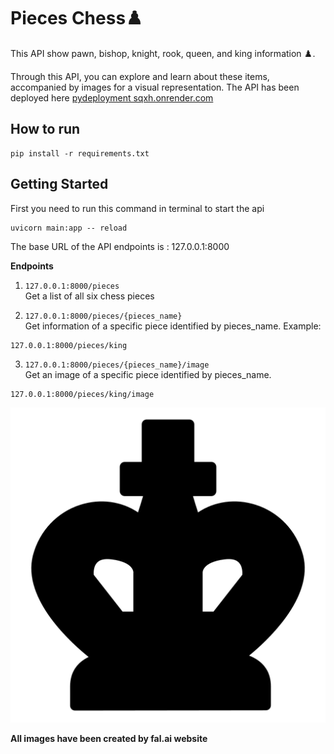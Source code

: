 # Pieces Chess♟️
This API show pawn, bishop, knight, rook, queen, and king information ♟️.

Through this API, you can explore and learn about these items, accompanied by images for a visual representation.
The API has been deployed here [pydeployment sqxh.onrender.com](https://pydeployment-sqxh.onrender.com/)

## How to run
```
pip install -r requirements.txt
```

## Getting Started
First you need to run this command in terminal to start the api
```
uvicorn main:app -- reload
```
The base URL of the API endpoints is : 127.0.0.1:8000

**Endpoints**

1) `127.0.0.1:8000/pieces`   
Get a list of all six chess pieces

2) `127.0.0.1:8000/pieces/{pieces_name}` <br>
Get information of a specific piece identified by pieces_name.
Example:
```
127.0.0.1:8000/pieces/king
```


3) `127.0.0.1:8000/pieces/{pieces_name}/image`<br>
Get an image of a specific piece identified by pieces_name.
```
127.0.0.1:8000/pieces/king/image
```
![king_pic](pics\king.png )


**All images have been created by fal.ai website**